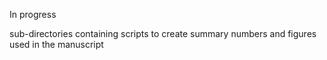 In progress

sub-directories containing scripts to create summary numbers and figures used in the manuscript
